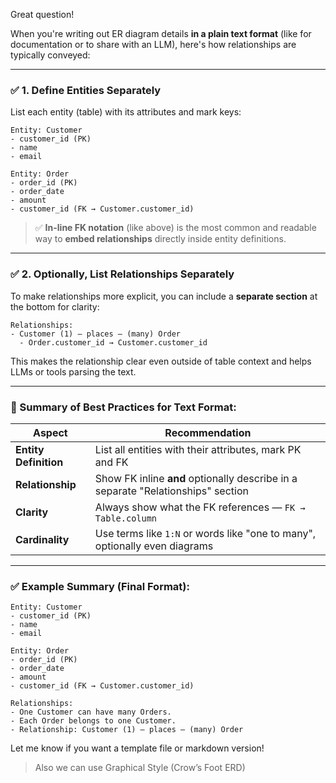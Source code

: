 Great question!

When you're writing out ER diagram details **in a plain text format** (like for documentation or to share with an LLM), here's how relationships are typically conveyed:

---

### ✅ **1. Define Entities Separately**

List each entity (table) with its attributes and mark keys:

```text
Entity: Customer
- customer_id (PK)
- name
- email

Entity: Order
- order_id (PK)
- order_date
- amount
- customer_id (FK → Customer.customer_id)
```

> ✅ **In-line FK notation** (like above) is the most common and readable way to **embed relationships** directly inside entity definitions.

---

### ✅ **2. Optionally, List Relationships Separately**

To make relationships more explicit, you can include a **separate section** at the bottom for clarity:

```text
Relationships:
- Customer (1) — places — (many) Order
  - Order.customer_id → Customer.customer_id
```

This makes the relationship clear even outside of table context and helps LLMs or tools parsing the text.

---

### 📌 Summary of Best Practices for Text Format:

| Aspect                | Recommendation                                                                   |
| --------------------- | -------------------------------------------------------------------------------- |
| **Entity Definition** | List all entities with their attributes, mark PK and FK                          |
| **Relationship**      | Show FK inline **and** optionally describe in a separate "Relationships" section |
| **Clarity**           | Always show what the FK references — `FK → Table.column`                         |
| **Cardinality**       | Use terms like `1:N` or words like "one to many", optionally even diagrams       |

---

### ✅ Example Summary (Final Format):

```text
Entity: Customer
- customer_id (PK)
- name
- email

Entity: Order
- order_id (PK)
- order_date
- amount
- customer_id (FK → Customer.customer_id)

Relationships:
- One Customer can have many Orders.
- Each Order belongs to one Customer.
- Relationship: Customer (1) — places — (many) Order
```

Let me know if you want a template file or markdown version!

> Also we can use Graphical Style (Crow’s Foot ERD)
